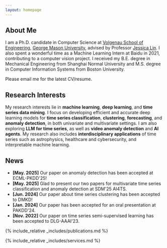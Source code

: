 ```yaml
---
layout: homepage
---
```


## About Me

I am a Ph.D. candidate in Computer Science at [Volgenau School of Engineering](https://volgenau.gmu.edu), [George Mason University](https://www.gmu.edu/), advised by Professor [Jessica Lin](https://cs.gmu.edu/~jessica/). I also spent a wonderful time as a Machine Learning Intern at Baidu in 2021, contributing to a computer vision project. I received my B.E. degree in Mechanical Engineering from Shanghai Normal University and M.S. degree in Computer Information Systems from Boston University.

Please email me for the latest CV/resume.

## Research Interests

My research interests lie in **machine learning**, **deep learning**, and **time series data mining**. I focus on developing efficient and accurate deep learning models for **time series classification**, **clustering**, **forecasting**, and **anomaly detection**, in both univariate and multivariate settings. I am also exploring **LLM for time series**, as well as **video anomaly detection** and **AI agents**. My research also includes **interdisciplinary applications** of time series such as astrophysics, healthcare and cybersecurity, and interpretable machine learning.

## News
- **[May. 2025]** Our paper on anomaly detection has been accepted at ECML-PKDD'25!
- **[May. 2025]** Glad to present our two papers for multivariate time series classification and anomaly detection at SDM'25 AI4TS.
- **[Jun. 2024]** Our paper about time series clustering has been accepted to DMKD!
- **[Jan. 2024]** Our paper has been accepted for an oral presentation at PAKDD'24.
- **[Nov. 2022]** Our paper on time series semi-supervised learning has been accepted to DLG-AAAI'23.

{% include_relative _includes/publications.md %}

{% include_relative _includes/services.md %}
